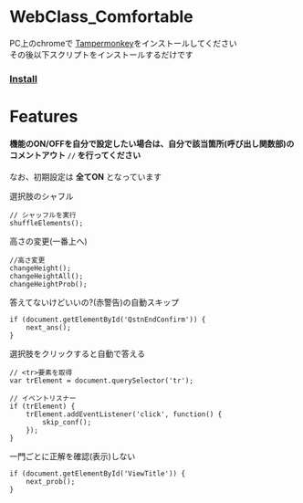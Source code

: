 # WebClass_Comfortable
PC上のchromeで [Tampermonkey](https://chromewebstore.google.com/detail/tampermonkey/dhdgffkkebhmkfjojejmpbldmpobfkfo?hl=ja)をインストールしてください  
その後以下スクリプトをインストールするだけです
### [Install](https://github.com/elsy0111/WebClass_Comfortable/raw/main/script.user.js)

# Features
#### 機能のON/OFFを自分で設定したい場合は、自分で該当箇所(呼び出し関数部)のコメントアウト `//` を行ってください
なお、初期設定は **全てON** となっています

選択肢のシャフル 
```
// シャッフルを実行
shuffleElements();
```
高さの変更(一番上へ) 
```
//高さ変更
changeHeight();
changeHeightAll();
changeHeightProb();
```
答えてないけどいいの?(赤警告)の自動スキップ
```
if (document.getElementById('QstnEndConfirm')) {
    next_ans();
}
```
選択肢をクリックすると自動で答える
```
// <tr>要素を取得
var trElement = document.querySelector('tr');

// イベントリスナー
if (trElement) {
    trElement.addEventListener('click', function() {
        skip_conf();
    });
}
```
一門ごとに正解を確認(表示)しない
```
if (document.getElementById('ViewTitle')) {
    next_prob();
}
```
